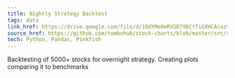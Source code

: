 ```yaml
---
title: Nightly Strategy Backtest
tags: data
link_href: https://drive.google.com/file/d/1OdYMe0eRVSR79DCtTiGXHCAcaz91Jdyj/view?usp=sharing
source_href: https://github.com/tombohub/stock-charts/blob/master/src/scripts/nightly_backtest.py
tech: Python, Pandas, Pinkfish
---
```


Backtesting of 5000+ stocks for overnight strategy. Creating plots comparing it to benchmarks
